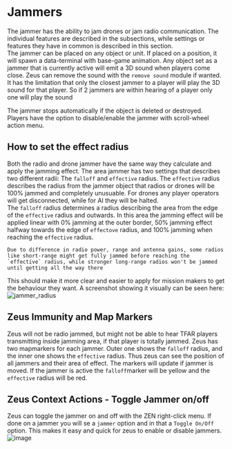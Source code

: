 # Jammers
The jammer has the ability to jam drones or jam radio communication. The individual features are described in the subsections, while settings or features they have in common is described in this section.  
The jammer can be placed on any object or unit. If placed on a position, it will spawn a data-terminal with base-game animation. Any object set as a jammer that is currently active will emit a 3D sound when players come close. Zeus can remove the sound with the `remove sound` module if wanted. It has the limitation that only the closest jammer to a player will play the 3D sound for that player. So if 2 jammers are within hearing of a player only one will play the sound

The jammer stops automatically if the object is deleted or destroyed.  
Players have the option to disable/enable the jammer with scroll-wheel action menu.

## How to set the effect radius
Both the radio and drone jammer have the same way they calculate and apply the jamming effect. The area jammer has two settings that describes two different radii: The `falloff` and `effective` radius. The `effective` radius describes the radius from the jammer object that radios or drones will be 100% jammed and completely unusuable. For drones any player operators will get disconnected, while for AI they will be halted.  
The `falloff` radius determines a radius describing the area from the edge of the `effective` radius and outwards. In this area the jamming effect will be applied linear with 0% jamming at the outer border, 50% jamming effect halfway towards the edge of `effectove` radius, and 100% jamming when reaching the `effective` radius.  

```admonish info
Due to difference in radio power, range and antenna gains, some radios like short-range might get fully jammed before reaching the `effective` radius, while stronger long-range radios won't be jammed until getting all the way there 
```

This should make it more clear and easier to apply for mission makers to get the behaviour they want. A screenshot showing it visually can be seen here:
![jammer_radius](https://github.com/Crowdedlight/Crows-Electronic-Warfare/assets/7889925/80534fc6-2d28-4646-bc9e-e82b5d4f6fc1)


## Zeus Immunity and Map Markers
Zeus will not be radio jammed, but might not be able to hear TFAR players transmitting inside jamming area, if that player is totally jammed. 
Zeus has two mapmarkers for each jammer. Outer one shows the `falloff` radius, and the inner one shows the `effective` radius. Thus zeus can see the position of all jammers and their area of effect. The markers will update if jammer is moved. If the jammer is active the `falloff`marker will be yellow and the `effective` radius will be red. 




## Zeus Context Actions - Toggle Jammer on/off

Zeus can toggle the jammer on and off with the ZEN right-click menu. If done on a jammer you will se a `jammer` option and in that a `Toggle On/Off` option. This makes it easy and quick for zeus to enable or disable jammers. 
![image](https://github.com/Crowdedlight/Crows-Electronic-Warfare/assets/7889925/1c0e9939-c7d5-45d0-b02f-c8c018ab6794)
